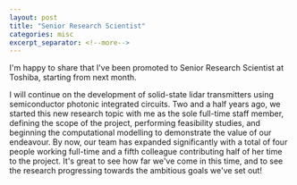 ```yaml
---
layout: post
title: "Senior Research Scientist"
categories: misc
excerpt_separator: <!--more-->
---
```


I'm happy to share that I've been promoted to Senior Research Scientist at Toshiba, starting from next month.

<!--more-->

I will continue on the development of solid-state lidar transmitters using semiconductor photonic integrated circuits.
Two and a half years ago, we started this new research topic with me as the sole full-time staff member, defining the scope of the project, performing feasibility studies, and beginning the computational modelling to demonstrate the value of our endeavour. By now, our team has expanded significantly with a total of four people working full-time and a fifth colleague contributing half of her time to the project. It's great to see how far we've come in this time, and to see the research progressing towards the ambitious goals we've set out!
